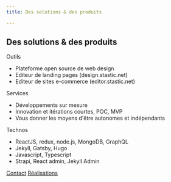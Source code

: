```yaml
---
title: Des solutions & des produits

---
```

## Des solutions & des produits

Outils

* Plateforme open source de web design
* Editeur de landing pages (design.stastic.net)
* Editeur de sites e-commerce (editor.stastic.net)

Services

* Développements sur mesure
* Innovation et itérations courtes, POC, MVP
* Vous donner les moyens d'être autonomes et indépendants

Technos

* ReactJS, redux, node.js, MongoDB, GraphQL
* Jekyll, Gatsby, Hugo
* Javascript, Typescript
* Strapi, React admin, Jekyll Admin


[Contact](#contact)
[Réalisations](#showcase)
